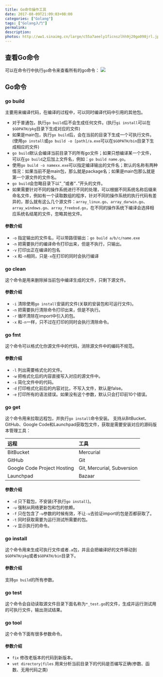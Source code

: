 ```yaml
---
title: Go命令操作工具
date: 2017-08-09T21:09:03+08:00
categories: ["Golang"]
tags: ["Golang入门"]
permalink:
description:
photos: http://ww1.sinaimg.cn/large/c55a7aeely1ficnszlhh9j20go098jrl.jpg
---
```

## 查看Go命令
可以在命令行中执行`go`命令来查看所有的go命令：
![](http://ww1.sinaimg.cn/large/c55a7aeely1fids4wnmohj20gj0i5t9i.jpg)
<!--more-->
## Go命令
### go build
主要用来编译代码，在编译的过程中，可以同时编译代码中引用的其他包。       
- 对于普通包，执行`go build`后不会生成任何文件。(执行`gi install`可以在`$GOPATH/pkg`目录下生成对应的文件)
- 如果是main包，执行`go build`后，会在当前的目录下生成一个可执行文件。(使用`go install`或`go build -o [path]/a.exe`可以在`$GOPATH/bin`目录下生成相应的文件)
- `go build`默认会编译当前目录下的所有go文件；如果只想编译某一个文件，可以在`go build`之后加上文件名，例如：`go build name.go`。
- 使用`go build -o namexx.exe`可以指定编译输出的文件名；默认的名称有两种情况：如果当前不是main包，那么就是package名；如果是main包那么就是第一个源文件的文件名。
- `go build`会忽略目录下以“`_`”或者“`.`”开头的文件。
- 如果需要针对不同的操作系统进行不同的处理，可以根据不同系统名称后缀来命名文件，例如有一个读取数组的程序，针对不同的操作系统的执行代码有差异的，那么就有这么几个源文件：`array_linux.go`、`array_darwin.go`、`array_windows.go`、`array_freebsd.go`，在不同的操作系统下编译会选择相应系统名结尾的文件，忽略其他文件。

#### 参数介绍
- `-o` 指定输出的文件名，可以带路径输出：`go build a/b/c/name.exe`
- `-n` 把需要执行的编译命令打印出来，但是不执行，只输出。
- `-v` 打印出正在编译的包名
- `-x` 和`-n`相同，只是`-x`在打印的同时会执行编译

### go clean
这个命令是用来删除掉当前包中编译生成的文件，只剩下源文件。
#### 参数介绍
- `-i` 清除使用`go install`安装的文件(关联的安装包和可运行文件)。
- `-n` 把需要执行清除命令打印出来，但是不执行。
- `-r` 循环清除在import中引入的包。
- `-x` 和`-n`一样，只不过在打印的同时会执行清除命令。

### go fmt
这个命令可以格式化你源文件中的代码，消除源文件中的编码不规范。
#### 参数介绍
- `-l` 列出需要格式化的文件。
- `-w` 把格式化后的内容直接写入对应的源文件中。
- `-s` 简化文件中的代码。
- `-d` 打印格式化前后的内容对比，不写入文件，默认是false。
- `-e` 打印所有的语法错误。如果没有这个参数，默认只会打印前10个错误。

### go get
这个命令用来拉取远程包，并执行`go install`命令安装。
支持从BitBucket、GitHub、Google Code和Launchpad获取包文件，获取是需要安装对应的源码版本管理工具：

| 远程 | 工具 |
| :--- | :--- |
| BitBucket  | Mercurial |
| GitHub  | Git |
| Google Code Project Hosting | Git, Mercurial, Subversion |
| Launchpad  | Bazaar |
#### 参数介绍
- `-d` 只下载包，不安装(不执行`go install`)。
- `-u` 强制从网络更新包和包的依赖。
- `-f` 只在包含了`-u`参数的时候有效，不让`-u`去验证import的包是否都获取了。
- `-t` 同时获取需要为运行测试所需要的包。
- `-v` 显示执行的命令。

### go install
这个命令用来生成可执行文件或者`.a`包，并且会把编译好的文件移动到`$GOPATH/pkg`或者`$GOPATH/bin`目录下。
#### 参数介绍
支持`go build`的所有参数。

### go test
这个命令会自动读取源文件目录下面名称为`*_test.go`的文件，生成并运行测试用的可执行文件，输出测试结果。

### go tool
这个命令下面有很多参数命令。
#### 参数介绍
- `fix` 修改老版本的代码到新版本。
- `vet directory|files` 用来分析当前目录下的代码是否编写正确(参数、函数、无用代码之类)
